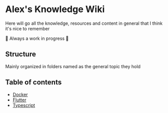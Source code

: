# Alex's Knowledge Wiki

Here will go all the knowledge, resources and content in general that I think it's nice to remember

:construction: Always a work in progress :construction:

## Structure

Mainly organized in folders named as the general topic they hold

## Table of contents

- [Docker](docker/index.md)
- [Flutter](flutter/index.md)
- [Typescript](typescript/index.md)
